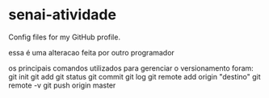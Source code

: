 # senai-atividade
Config files for my GitHub profile.

essa é uma alteracao feita por outro programador

os principais comandos utilizados para gerenciar o versionamento foram:
git init
git add 
git status
git commit 
git log
git remote add origin "destino"
git remote -v
git push origin master
